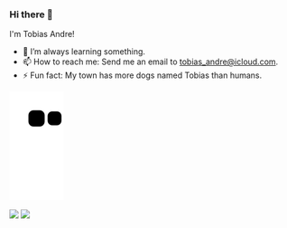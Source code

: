 ### Hi there 👋

I'm Tobias Andre!

- 🌱 I’m always learning something.
- 📫 How to reach me: Send me an email to tobias_andre@icloud.com.
- ⚡ Fun fact: My town has more dogs named Tobias than humans.


![Snake animation](https://github.com/TobiasAndre/TobiasAndre/blob/output/github-contribution-grid-snake.svg)

<img height="180" src="https://github-readme-stats.vercel.app/api?username=TobiasAndre&show_icons=true&theme=dracula&include_all_commits-true&count_private=true" />
<img height="180" src="https://github-readme-stats.vercel.app/api/top-langs/?username=TobiasAndre&layout=compact&langs_count=16&theme=dracula" />

